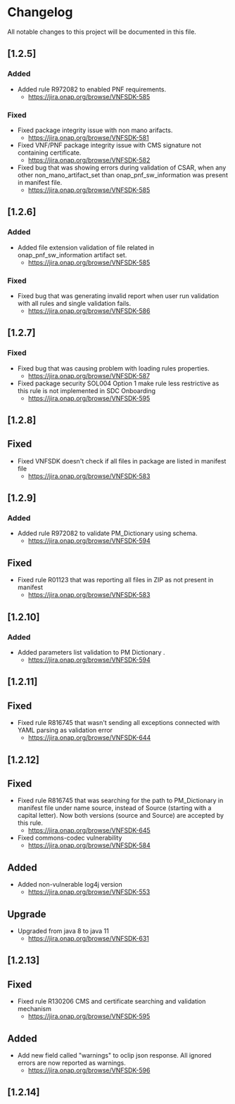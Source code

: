 # Changelog
All notable changes to this project will be documented in this file.


## [1.2.5]

### Added
- Added rule R972082 to enabled PNF requirements.
    - https://jira.onap.org/browse/VNFSDK-585

### Fixed
- Fixed package integrity issue with non mano arifacts.
    - https://jira.onap.org/browse/VNFSDK-581
- Fixed VNF/PNF package integrity issue with CMS signature not containing certificate.
    - https://jira.onap.org/browse/VNFSDK-582
- Fixed bug that was showing errors during validation of CSAR,
    when any other non_mano_artifact_set than onap_pnf_sw_information was present in manifest file.
    - https://jira.onap.org/browse/VNFSDK-585

## [1.2.6]

### Added
- Added file extension validation of file related in onap_pnf_sw_information artifact set.
    - https://jira.onap.org/browse/VNFSDK-585

### Fixed
- Fixed bug that was generating invalid report when user run validation with all rules and single validation fails.
    - https://jira.onap.org/browse/VNFSDK-586


## [1.2.7]

### Fixed
- Fixed bug that was causing problem with loading rules properties.
    - https://jira.onap.org/browse/VNFSDK-587
- Fixed package security SOL004 Option 1 make rule less restrictive as this rule is not implemented in SDC Onboarding
    - https://jira.onap.org/browse/VNFSDK-595
    
## [1.2.8]

## Fixed
- Fixed VNFSDK doesn't check if all files in package are listed in manifest file
    - https://jira.onap.org/browse/VNFSDK-583

## [1.2.9]

### Added
- Added rule R972082 to validate PM_Dictionary using schema.
    - https://jira.onap.org/browse/VNFSDK-594
    
## Fixed
- Fixed rule R01123 that was reporting all files in ZIP as not present in manifest
    - https://jira.onap.org/browse/VNFSDK-583
    
    
## [1.2.10]

### Added
- Added parameters list validation to PM Dictionary .
    - https://jira.onap.org/browse/VNFSDK-594


## [1.2.11]

## Fixed
- Fixed rule R816745 that wasn't sending all exceptions connected with YAML parsing as validation error
    - https://jira.onap.org/browse/VNFSDK-644

## [1.2.12]

## Fixed
- Fixed rule R816745 that was searching for the path to PM_Dictionary in manifest file under name source,
  instead of Source (starting with a capital letter). 
  Now  both versions (source and Source) are accepted by this rule.
    - https://jira.onap.org/browse/VNFSDK-645  
- Fixed commons-codec vulnerability
    - https://jira.onap.org/browse/VNFSDK-584

## Added
- Added non-vulnerable log4j version
    - https://jira.onap.org/browse/VNFSDK-553

## Upgrade
- Upgraded from java 8 to java 11
    - https://jira.onap.org/browse/VNFSDK-631

## [1.2.13]

## Fixed
- Fixed rule R130206 CMS and certificate searching and validation mechanism 
    - https://jira.onap.org/browse/VNFSDK-595 
    
## Added
- Add new field called "warnings" to oclip json response. All ignored errors are now reported as warnings.
    - https://jira.onap.org/browse/VNFSDK-596

## [1.2.14]
